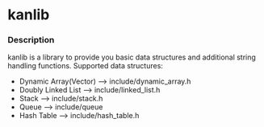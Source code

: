 # kanlib


### Description

kanlib is a library to provide you basic data structures and additional string handling functions. Supported data structures:

* Dynamic Array(Vector) --> include/dynamic_array.h
* Doubly Linked List    --> include/linked_list.h
* Stack                 --> include/stack.h
* Queue                 --> include/queue
* Hash Table            --> include/hash_table.h
